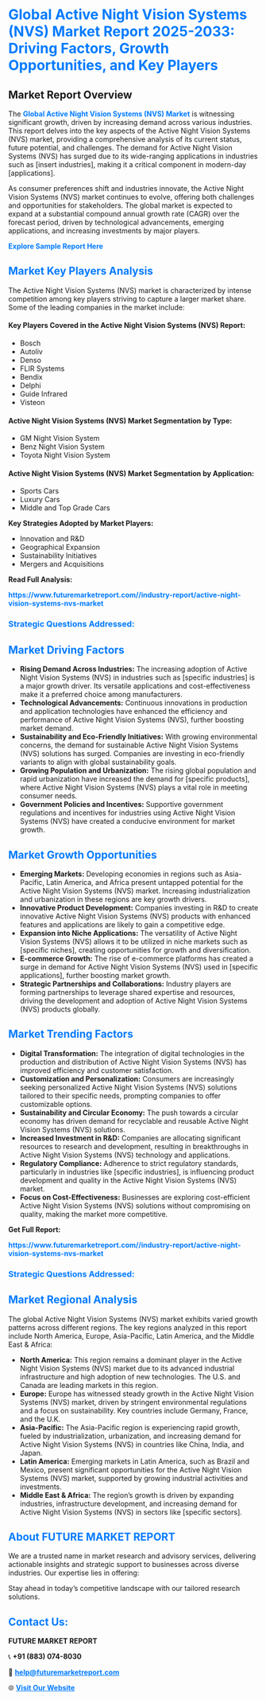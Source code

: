 <h1 style="color: #007BFF;">Global Active Night Vision Systems (NVS) Market Report 2025-2033: Driving Factors, Growth Opportunities, and Key Players</h1>

<section id="overview">
<h2>Market Report Overview</h2>
<p>The <a href="https://www.futuremarketreport.com//industry-report/active-night-vision-systems-nvs-market" style="color: #007BFF; text-decoration: none;"><strong>Global Active Night Vision Systems (NVS) Market</strong></a> is witnessing significant growth, driven by increasing demand across various industries. This report delves into the key aspects of the Active Night Vision Systems (NVS) market, providing a comprehensive analysis of its current status, future potential, and challenges. The demand for Active Night Vision Systems (NVS) has surged due to its wide-ranging applications in industries such as [insert industries], making it a critical component in modern-day [applications].</p>
<p>As consumer preferences shift and industries innovate, the Active Night Vision Systems (NVS) market continues to evolve, offering both challenges and opportunities for stakeholders. The global market is expected to expand at a substantial compound annual growth rate (CAGR) over the forecast period, driven by technological advancements, emerging applications, and increasing investments by major players.</p>
</section>

<section id="overview">
<p><a href="https://www.futuremarketreport.com//request-sample/reportId=83874" style="color: #007BFF; text-decoration: none;"><strong>Explore Sample Report Here</strong></a></p>
</section>

<section id="key-players">
<h2 style="color: #007BFF;">Market Key Players Analysis</h2>
<p>The Active Night Vision Systems (NVS) market is characterized by intense competition among key players striving to capture a larger market share. Some of the leading companies in the market include:</p>
<h4>Key Players Covered in the Active Night Vision Systems (NVS) Report:</h4>
<ul><li>Bosch</li><li>Autoliv</li><li>Denso</li><li>FLIR Systems</li><li>Bendix</li><li>Delphi</li><li>Guide Infrared</li><li>Visteon</li></ul>
<h4>Active Night Vision Systems (NVS) Market Segmentation by Type:</h4>
<ul><li>GM Night Vision System</li><li>Benz Night Vision System</li><li>Toyota Night Vision System</li></ul>

<h4>Active Night Vision Systems (NVS) Market Segmentation by Application:</h4>
<ul><li>Sports Cars</li><li>Luxury Cars</li><li>Middle and Top Grade Cars</li></ul>
<p><strong>Key Strategies Adopted by Market Players:</strong></p>
<ul>
<li>Innovation and R&D</li>
<li>Geographical Expansion</li>
<li>Sustainability Initiatives</li>
<li>Mergers and Acquisitions</li>
</ul>
</section>

<section>
<p><strong>Read Full Analysis: </strong></p><a href="https://www.futuremarketreport.com//industry-report/active-night-vision-systems-nvs-market" style="color: #007BFF; text-decoration: none;"><strong>https://www.futuremarketreport.com//industry-report/active-night-vision-systems-nvs-market</strong></a>
<h3 style="color: #007BFF;">Strategic Questions Addressed:</h3>
</section>

<section id="driving-factors">
<h2 style="color: #007BFF;">Market Driving Factors</h2>
<ul>
<li><strong>Rising Demand Across Industries:</strong> The increasing adoption of Active Night Vision Systems (NVS) in industries such as [specific industries] is a major growth driver. Its versatile applications and cost-effectiveness make it a preferred choice among manufacturers.</li>
<li><strong>Technological Advancements:</strong> Continuous innovations in production and application technologies have enhanced the efficiency and performance of Active Night Vision Systems (NVS), further boosting market demand.</li>
<li><strong>Sustainability and Eco-Friendly Initiatives:</strong> With growing environmental concerns, the demand for sustainable Active Night Vision Systems (NVS) solutions has surged. Companies are investing in eco-friendly variants to align with global sustainability goals.</li>
<li><strong>Growing Population and Urbanization:</strong> The rising global population and rapid urbanization have increased the demand for [specific products], where Active Night Vision Systems (NVS) plays a vital role in meeting consumer needs.</li>
<li><strong>Government Policies and Incentives:</strong> Supportive government regulations and incentives for industries using Active Night Vision Systems (NVS) have created a conducive environment for market growth.</li>
</ul>
</section>

<section id="growth-opportunities">
<h2 style="color: #007BFF;">Market Growth Opportunities</h2>
<ul>
<li><strong>Emerging Markets:</strong> Developing economies in regions such as Asia-Pacific, Latin America, and Africa present untapped potential for the Active Night Vision Systems (NVS) market. Increasing industrialization and urbanization in these regions are key growth drivers.</li>
<li><strong>Innovative Product Development:</strong> Companies investing in R&D to create innovative Active Night Vision Systems (NVS) products with enhanced features and applications are likely to gain a competitive edge.</li>
<li><strong>Expansion into Niche Applications:</strong> The versatility of Active Night Vision Systems (NVS) allows it to be utilized in niche markets such as [specific niches], creating opportunities for growth and diversification.</li>
<li><strong>E-commerce Growth:</strong> The rise of e-commerce platforms has created a surge in demand for Active Night Vision Systems (NVS) used in [specific applications], further boosting market growth.</li>
<li><strong>Strategic Partnerships and Collaborations:</strong> Industry players are forming partnerships to leverage shared expertise and resources, driving the development and adoption of Active Night Vision Systems (NVS) products globally.</li>
</ul>
</section>

<section id="trending-factors">
<h2 style="color: #007BFF;">Market Trending Factors</h2>
<ul>
<li><strong>Digital Transformation:</strong> The integration of digital technologies in the production and distribution of Active Night Vision Systems (NVS) has improved efficiency and customer satisfaction.</li>
<li><strong>Customization and Personalization:</strong> Consumers are increasingly seeking personalized Active Night Vision Systems (NVS) solutions tailored to their specific needs, prompting companies to offer customizable options.</li>
<li><strong>Sustainability and Circular Economy:</strong> The push towards a circular economy has driven demand for recyclable and reusable Active Night Vision Systems (NVS) solutions.</li>
<li><strong>Increased Investment in R&D:</strong> Companies are allocating significant resources to research and development, resulting in breakthroughs in Active Night Vision Systems (NVS) technology and applications.</li>
<li><strong>Regulatory Compliance:</strong> Adherence to strict regulatory standards, particularly in industries like [specific industries], is influencing product development and quality in the Active Night Vision Systems (NVS) market.</li>
<li><strong>Focus on Cost-Effectiveness:</strong> Businesses are exploring cost-efficient Active Night Vision Systems (NVS) solutions without compromising on quality, making the market more competitive.</li>
</ul>
</section>

<section>
<p><strong>Get Full Report: </strong></p><a href="https://www.futuremarketreport.com//industry-report/active-night-vision-systems-nvs-market" style="color: #007BFF; text-decoration: none;"><strong>https://www.futuremarketreport.com//industry-report/active-night-vision-systems-nvs-market</strong></a>
<h3 style="color: #007BFF;">Strategic Questions Addressed:</h3>
</section>


<section id="regional-analysis">
<h2 style="color: #007BFF;">Market Regional Analysis</h2>
<p>The global Active Night Vision Systems (NVS) market exhibits varied growth patterns across different regions. The key regions analyzed in this report include North America, Europe, Asia-Pacific, Latin America, and the Middle East & Africa:</p>
<ul>
<li><strong>North America:</strong> This region remains a dominant player in the Active Night Vision Systems (NVS) market due to its advanced industrial infrastructure and high adoption of new technologies. The U.S. and Canada are leading markets in this region.</li>
<li><strong>Europe:</strong> Europe has witnessed steady growth in the Active Night Vision Systems (NVS) market, driven by stringent environmental regulations and a focus on sustainability. Key countries include Germany, France, and the U.K.</li>
<li><strong>Asia-Pacific:</strong> The Asia-Pacific region is experiencing rapid growth, fueled by industrialization, urbanization, and increasing demand for Active Night Vision Systems (NVS) in countries like China, India, and Japan.</li>
<li><strong>Latin America:</strong> Emerging markets in Latin America, such as Brazil and Mexico, present significant opportunities for the Active Night Vision Systems (NVS) market, supported by growing industrial activities and investments.</li>
<li><strong>Middle East & Africa:</strong> The region’s growth is driven by expanding industries, infrastructure development, and increasing demand for Active Night Vision Systems (NVS) in sectors like [specific sectors].</li>
</ul>
</section>

<footer>
<h2 style="color: #007BFF;">About FUTURE MARKET REPORT</h2>
<p>We are a trusted name in market research and advisory services, delivering actionable insights and strategic support to businesses across diverse industries. Our expertise lies in offering:</p>

<p>Stay ahead in today’s competitive landscape with our tailored research solutions.</p>

<h2 style="color: #007BFF;">Contact Us:</h2>
<p><strong>FUTURE MARKET REPORT</strong></p>
<p>📞 <strong>+91 (883) 074-8030</strong></p>
<p>📧 <strong><a href="mailto:help@futuremarketreport.com" style="color: #007BFF;">help@futuremarketreport.com</a></strong></p>
<p>🌐 <strong><a href="https://www.futuremarketreport.com/" style="color: #007BFF;">Visit Our Website</a></strong></p>
</footer>